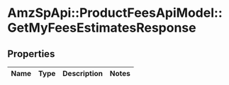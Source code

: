 # AmzSpApi::ProductFeesApiModel::GetMyFeesEstimatesResponse

## Properties
Name | Type | Description | Notes
------------ | ------------- | ------------- | -------------

